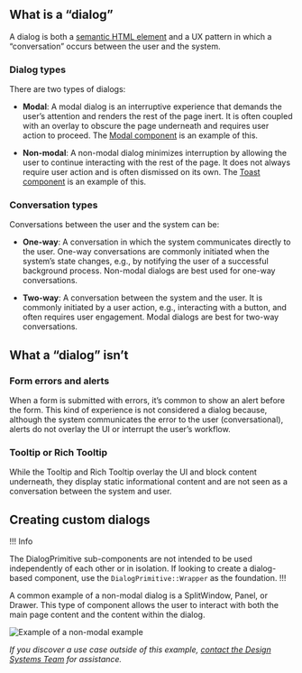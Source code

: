 ## What is a “dialog”

A dialog is both a [semantic HTML element](https://developer.mozilla.org/en-US/docs/Web/HTML/Element/dialog) and a UX pattern in which a “conversation” occurs between the user and the system.

### Dialog types

There are two types of dialogs:

- **Modal**: A modal dialog is an interruptive experience that demands the user’s attention and renders the rest of the page inert. It is often coupled with an overlay to obscure the page underneath and requires user action to proceed. The [Modal component](/components/modal) is an example of this.

- **Non-modal**: A non-modal dialog minimizes interruption by allowing the user to continue interacting with the rest of the page. It does not always require user action and is often dismissed on its own. The [Toast component](/components/toast) is an example of this.

### Conversation types

Conversations between the user and the system can be:

- **One-way**: A conversation in which the system communicates directly to the user. One-way conversations are commonly initiated when the system’s state changes, e.g., by notifying the user of a successful background process. Non-modal dialogs are best used for one-way conversations.

- **Two-way**: A conversation between the system and the user. It is commonly initiated by a user action, e.g., interacting with a button, and often requires user engagement. Modal dialogs are best for two-way conversations.

## What a “dialog” isn’t

### Form errors and alerts

When a form is submitted with errors, it’s common to show an alert before the form. This kind of experience is not considered a dialog because, although the system communicates the error to the user (conversational), alerts do not overlay the UI or interrupt the user’s workflow.

### Tooltip or Rich Tooltip

While the Tooltip and Rich Tooltip overlay the UI and block content underneath, they display static informational content and are not seen as a conversation between the system and user.

## Creating custom dialogs

!!! Info

The DialogPrimitive sub-components are not intended to be used independently of each other or in isolation. If looking to create a dialog-based component, use the `DialogPrimitive::Wrapper` as the foundation.
!!!

A common example of a non-modal dialog is a SplitWindow, Panel, or Drawer. This type of component allows the user to interact with both the main page content and the content within the dialog.

![Example of a non-modal example](/assets/components/dialog-primitives/dialog-primitive-non-modal-example.png)

_If you discover a use case outside of this example, [contact the Design Systems Team](/about/support) for assistance._